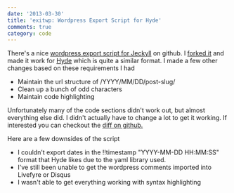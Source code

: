 ```yaml
---
date: '2013-03-30'
title: 'exitwp: Wordpress Export Script for Hyde'
comments: true
category: code
---
```


There's a nice [wordpress export script for Jeckyll][origexport] on github.  I [forked it][source] and made it work for [Hyde][] which is quite a similar format.  I made a few other changes based on these requirements I had

 * Maintain the url structure of /YYYY/MM/DD/post-slug/
 * Clean up a bunch of odd characters
 * Maintain code highlighting

Unfortunately many of the code sections didn't work out, but almost everything else did.  I didn't actually have to change a lot to get it working.  If interested you can checkout the [diff on github.][commit]

Here are a few downsides of the script

 * I couldn't export dates in the !!timestamp "YYYY-MM-DD HH:MM:SS" format that Hyde likes due to the yaml library used.
 * I've still been unable to get the wordpress comments imported into Livefyre or Disqus
 * I wasn't able to get everything working with syntax highlighting


[commit]: https://github.com/davefowler/exitwp/commit/95584798feb2a2ef09e86817584754c9059d6616
[origexport]: https://github.com/thomasf/exitwp
[source]: https://github.com/davefowler/thingsilearned
[Hyde]: https://github.com/hyde/hyde


